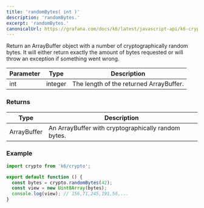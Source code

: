 ```yaml
---
title: 'randomBytes( int )'
description: 'randomBytes.'
excerpt: 'randomBytes.'
canonicalUrl: https://grafana.com/docs/k6/latest/javascript-api/k6-crypto/randombytes/
---
```


<CryptoBlockquote />

Return an ArrayBuffer object with a number of cryptographically random bytes. It will either return exactly the amount of bytes requested or will throw an exception if something went wrong.

| Parameter | Type    | Description                             |
| --------- | ------- | --------------------------------------- |
| int       | integer | The length of the returned ArrayBuffer. |

### Returns

| Type        | Description                                         |
| ----------- | --------------------------------------------------- |
| ArrayBuffer | An ArrayBuffer with cryptographically random bytes. |

### Example

<CodeGroup labels={[]}>

```javascript
import crypto from 'k6/crypto';

export default function () {
  const bytes = crypto.randomBytes(42);
  const view = new Uint8Array(bytes);
  console.log(view); // 156,71,245,191,56,...
}
```

</CodeGroup>

